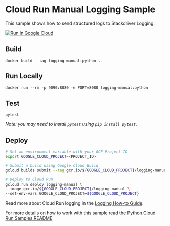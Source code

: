 # Cloud Run Manual Logging Sample

This sample shows how to send structured logs to Stackdriver Logging.

[![Run in Google Cloud][run_img]][run_link]

[run_img]: https://storage.googleapis.com/cloudrun/button.svg
[run_link]: https://console.cloud.google.com/cloudshell/editor?shellonly=true&cloudshell_image=gcr.io/cloudrun/button&cloudshell_git_repo=https://github.com/GoogleCloudPlatform/python-docs-samples&cloudshell_working_dir=run/logging-manual

## Build

```
docker build --tag logging-manual:python .
```

## Run Locally

```
docker run --rm -p 9090:8080 -e PORT=8080 logging-manual:python
```

## Test

```
pytest
```

_Note: you may need to install `pytest` using `pip install pytest`._

## Deploy

```sh
# Set an environment variable with your GCP Project ID
export GOOGLE_CLOUD_PROJECT=<PROJECT_ID>

# Submit a build using Google Cloud Build
gcloud builds submit --tag gcr.io/${GOOGLE_CLOUD_PROJECT}/logging-manual

# Deploy to Cloud Run
gcloud run deploy logging-manual \
--image gcr.io/${GOOGLE_CLOUD_PROJECT}/logging-manual \
--set-env-vars GOOGLE_CLOUD_PROJECT=${GOOGLE_CLOUD_PROJECT}
```

Read more about Cloud Run logging in the [Logging How-to Guide](http://cloud.google.com/run/docs/logging).

For more details on how to work with this sample read the [Python Cloud Run Samples README](https://github.com/GoogleCloudPlatform/python-docs-samples/tree/main/run)
